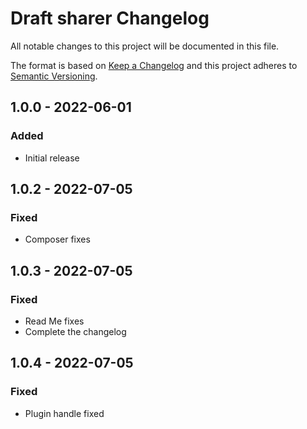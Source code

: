# Draft sharer Changelog

All notable changes to this project will be documented in this file.

The format is based on [Keep a Changelog](http://keepachangelog.com/) and this project adheres to [Semantic Versioning](http://semver.org/).

## 1.0.0 - 2022-06-01
### Added
- Initial release

## 1.0.2 - 2022-07-05
### Fixed
- Composer fixes

## 1.0.3 - 2022-07-05
### Fixed
- Read Me fixes
- Complete the changelog

## 1.0.4 - 2022-07-05
### Fixed
- Plugin handle fixed